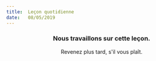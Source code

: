 ```yaml
---
title:  Leçon quotidienne
date:   08/05/2019
---
```


### <center>Nous travaillons sur cette leçon.</center>
<center>Revenez plus tard, s'il vous plaît.</center>